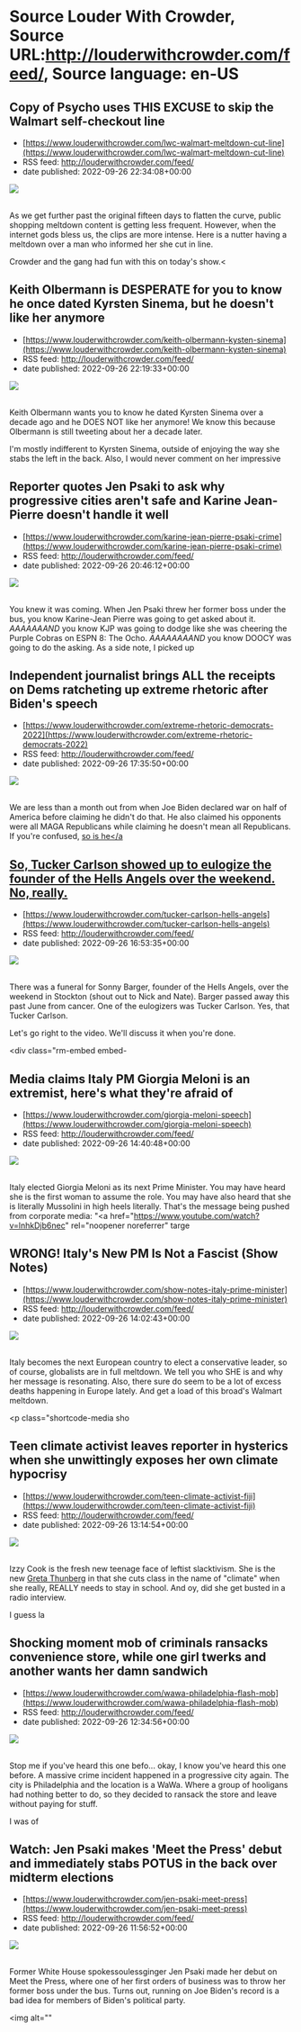 # Source Louder With Crowder, Source URL:http://louderwithcrowder.com/feed/, Source language: en-US

## Copy of Psycho uses THIS EXCUSE to skip the Walmart self-checkout line
 - [https://www.louderwithcrowder.com/lwc-walmart-meltdown-cut-line](https://www.louderwithcrowder.com/lwc-walmart-meltdown-cut-line)
 - RSS feed: http://louderwithcrowder.com/feed/
 - date published: 2022-09-26 22:34:08+00:00

<img src="https://www.louderwithcrowder.com/media-library/image.jpg?id=31828419&amp;width=1245&amp;height=700&amp;coordinates=0%2C0%2C0%2C0" /><br /><br /><p>As we get further past the original fifteen days to flatten the curve, public shopping meltdown content is getting less frequent. However, when the internet gods bless us, the clips are more intense. Here is a nutter having a meltdown over a man who informed her she cut in line.</p><p>Crowder and the gang had fun with this on today's show.<

## Keith Olbermann is DESPERATE for you to know he once dated Kyrsten Sinema, but he doesn't like her anymore
 - [https://www.louderwithcrowder.com/keith-olbermann-kysten-sinema](https://www.louderwithcrowder.com/keith-olbermann-kysten-sinema)
 - RSS feed: http://louderwithcrowder.com/feed/
 - date published: 2022-09-26 22:19:33+00:00

<img src="https://www.louderwithcrowder.com/media-library/image.png?id=31827322&amp;width=1245&amp;height=700&amp;coordinates=0%2C76%2C0%2C42" /><br /><br /><p>
	Keith Olbermann wants you to know he dated Kyrsten Sinema over a decade ago and he DOES NOT like her anymore! We know this because Olbermann is still tweeting about her a decade later.</p><p>I'm mostly indifferent to Kyrsten Sinema, outside of enjoying the way she stabs the left in the back. Also, I would never comment on her impressive

## Reporter quotes Jen Psaki to ask why progressive cities aren't safe and Karine Jean-Pierre doesn't handle it well
 - [https://www.louderwithcrowder.com/karine-jean-pierre-psaki-crime](https://www.louderwithcrowder.com/karine-jean-pierre-psaki-crime)
 - RSS feed: http://louderwithcrowder.com/feed/
 - date published: 2022-09-26 20:46:12+00:00

<img src="https://www.louderwithcrowder.com/media-library/image.png?id=31824680&amp;width=1200&amp;height=600&amp;coordinates=0%2C11%2C0%2C187" /><br /><br /><p>You knew it was coming. When Jen Psaki threw her former boss under the bus, you know Karine-Jean Pierre was going to get asked about it. <em>AAAAAAAND</em> you know KJP was going to dodge like she was cheering the Purple Cobras on ESPN 8: The Ocho. <em>AAAAAAAAND</em> you know DOOCY was going to do the asking. As a side note, I picked up

## Independent journalist brings ALL the receipts on Dems ratcheting up extreme rhetoric after Biden's speech
 - [https://www.louderwithcrowder.com/extreme-rhetoric-democrats-2022](https://www.louderwithcrowder.com/extreme-rhetoric-democrats-2022)
 - RSS feed: http://louderwithcrowder.com/feed/
 - date published: 2022-09-26 17:35:50+00:00

<img src="https://www.louderwithcrowder.com/media-library/image.png?id=31822798&amp;width=1245&amp;height=700&amp;coordinates=0%2C0%2C0%2C120" /><br /><br /><p>We are less than a month out from when Joe Biden declared war on half of America before claiming he didn't do that. He also claimed his opponents were all MAGA Republicans while claiming he doesn't mean all Republicans. If you're confused, <a href="https://www.louderwithcrowder.com/joe-biden-unaired-60-minutes" target="_blank">so is he</a

## So, Tucker Carlson showed up to eulogize the founder of the Hells Angels over the weekend. No, really.
 - [https://www.louderwithcrowder.com/tucker-carlson-hells-angels](https://www.louderwithcrowder.com/tucker-carlson-hells-angels)
 - RSS feed: http://louderwithcrowder.com/feed/
 - date published: 2022-09-26 16:53:35+00:00

<img src="https://www.louderwithcrowder.com/media-library/image.png?id=31822657&amp;width=1200&amp;height=800&amp;coordinates=0%2C0%2C23%2C0" /><br /><br /><p>There was a funeral for Sonny Barger, founder of the Hells Angels, over the weekend in Stockton (shout out to Nick and Nate). Barger passed away this past June from cancer. One of the eulogizers was Tucker Carlson. Yes, that Tucker Carlson.</p><p>Let's go right to the video. We'll discuss it when you're done.</p><div class="rm-embed embed-

## Media claims Italy PM Giorgia Meloni is an extremist, here's what they're afraid of
 - [https://www.louderwithcrowder.com/giorgia-meloni-speech](https://www.louderwithcrowder.com/giorgia-meloni-speech)
 - RSS feed: http://louderwithcrowder.com/feed/
 - date published: 2022-09-26 14:40:48+00:00

<img src="https://www.louderwithcrowder.com/media-library/image.png?id=31822030&amp;width=1245&amp;height=700&amp;coordinates=0%2C0%2C0%2C118" /><br /><br /><p>Italy elected Giorgia Meloni as its next Prime Minister. You may have heard she is the first woman to assume the role. You may have also heard that she is literally Mussolini in high heels literally. That's the message being pushed from corporate media: "<a href="https://www.youtube.com/watch?v=lnhkDjb6nec" rel="noopener noreferrer" targe

## WRONG! Italy's New PM Is Not a Fascist (Show Notes)
 - [https://www.louderwithcrowder.com/show-notes-italy-prime-minister](https://www.louderwithcrowder.com/show-notes-italy-prime-minister)
 - RSS feed: http://louderwithcrowder.com/feed/
 - date published: 2022-09-26 14:02:43+00:00

<img src="https://www.louderwithcrowder.com/media-library/image.jpg?id=31821966&amp;width=1200&amp;height=800&amp;coordinates=0%2C0%2C284%2C0" /><br /><br /><p>Italy becomes the next European country to elect a conservative leader, so of course, globalists are in full meltdown. We tell you who SHE is and why her message is resonating. Also, there sure do seem to be a lot of excess deaths happening in Europe lately. And get a load of this broad's Walmart meltdown.</p><p class="shortcode-media sho

## Teen climate activist leaves reporter in hysterics when she unwittingly exposes her own climate hypocrisy
 - [https://www.louderwithcrowder.com/teen-climate-activist-fiji](https://www.louderwithcrowder.com/teen-climate-activist-fiji)
 - RSS feed: http://louderwithcrowder.com/feed/
 - date published: 2022-09-26 13:14:54+00:00

<img src="https://www.louderwithcrowder.com/media-library/image.png?id=31821695&amp;width=1200&amp;height=800&amp;coordinates=23%2C0%2C0%2C0" /><br /><br /><p>Izzy Cook is the fresh new teenage face of leftist slacktivism. She is the new <a href="https://www.louderwithcrowder.com/greta-thunberg-cop26" target="_blank">Greta Thunberg</a> in that she cuts class in the name of "climate" when she really, REALLY needs to stay in school. And oy, did she get busted in a radio interview.</p><p>I guess la

## Shocking moment mob of criminals ransacks convenience store, while one girl twerks and another wants her damn sandwich
 - [https://www.louderwithcrowder.com/wawa-philadelphia-flash-mob](https://www.louderwithcrowder.com/wawa-philadelphia-flash-mob)
 - RSS feed: http://louderwithcrowder.com/feed/
 - date published: 2022-09-26 12:34:56+00:00

<img src="https://www.louderwithcrowder.com/media-library/image.jpg?id=31821601&amp;width=1200&amp;height=800&amp;coordinates=11%2C0%2C12%2C0" /><br /><br /><p>Stop me if you've heard this one befo... okay, I know you've heard this one before. A massive crime incident happened in a progressive city again. The city is Philadelphia and the location is a WaWa. Where a group of hooligans had nothing better to do, so they decided to ransack the store and leave without paying for stuff.</p><p>I was of

## Watch: Jen Psaki makes 'Meet the Press' debut and immediately stabs POTUS in the back over midterm elections
 - [https://www.louderwithcrowder.com/jen-psaki-meet-press](https://www.louderwithcrowder.com/jen-psaki-meet-press)
 - RSS feed: http://louderwithcrowder.com/feed/
 - date published: 2022-09-26 11:56:52+00:00

<img src="https://www.louderwithcrowder.com/media-library/image.png?id=31821427&amp;width=1245&amp;height=700&amp;coordinates=0%2C0%2C0%2C118" /><br /><br /><p>Former White House spokessoulessginger Jen Psaki made her debut on Meet the Press, where one of her first orders of business was to throw her former boss under the bus. Turns out, running on Joe Biden's record is a bad idea for members of Biden's political party.</p><p class="shortcode-media shortcode-media-rebelmouse-image">
<img alt="" 
